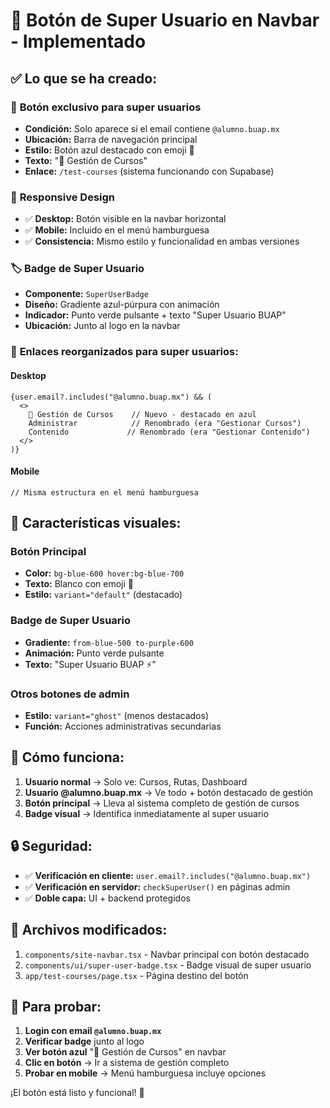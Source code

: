 # 🎯 Botón de Super Usuario en Navbar - Implementado

## ✅ Lo que se ha creado:

### 🔐 **Botón exclusivo para super usuarios**
- **Condición:** Solo aparece si el email contiene `@alumno.buap.mx`
- **Ubicación:** Barra de navegación principal
- **Estilo:** Botón azul destacado con emoji 🚀
- **Texto:** "🚀 Gestión de Cursos"
- **Enlace:** `/test-courses` (sistema funcionando con Supabase)

### 📱 **Responsive Design**
- ✅ **Desktop:** Botón visible en la navbar horizontal
- ✅ **Mobile:** Incluido en el menú hamburguesa
- ✅ **Consistencia:** Mismo estilo y funcionalidad en ambas versiones

### 🏷️ **Badge de Super Usuario**
- **Componente:** `SuperUserBadge`
- **Diseño:** Gradiente azul-púrpura con animación
- **Indicador:** Punto verde pulsante + texto "Super Usuario BUAP"
- **Ubicación:** Junto al logo en la navbar

### 🔗 **Enlaces reorganizados para super usuarios:**

#### Desktop
```tsx
{user.email?.includes("@alumno.buap.mx") && (
  <>
    🚀 Gestión de Cursos    // Nuevo - destacado en azul
    Administrar            // Renombrado (era "Gestionar Cursos")
    Contenido             // Renombrado (era "Gestionar Contenido")
  </>
)}
```

#### Mobile
```tsx
// Misma estructura en el menú hamburguesa
```

## 🎨 **Características visuales:**

### Botón Principal
- **Color:** `bg-blue-600 hover:bg-blue-700`
- **Texto:** Blanco con emoji 🚀
- **Estilo:** `variant="default"` (destacado)

### Badge de Super Usuario
- **Gradiente:** `from-blue-500 to-purple-600`
- **Animación:** Punto verde pulsante
- **Texto:** "Super Usuario BUAP ⚡"

### Otros botones de admin
- **Estilo:** `variant="ghost"` (menos destacados)
- **Función:** Acciones administrativas secundarias

## 🚀 **Cómo funciona:**

1. **Usuario normal** → Solo ve: Cursos, Rutas, Dashboard
2. **Usuario @alumno.buap.mx** → Ve todo + botón destacado de gestión
3. **Botón principal** → Lleva al sistema completo de gestión de cursos
4. **Badge visual** → Identifica inmediatamente al super usuario

## 🔒 **Seguridad:**

- ✅ **Verificación en cliente:** `user.email?.includes("@alumno.buap.mx")`
- ✅ **Verificación en servidor:** `checkSuperUser()` en páginas admin
- ✅ **Doble capa:** UI + backend protegidos

## 📍 **Archivos modificados:**

1. `components/site-navbar.tsx` - Navbar principal con botón destacado
2. `components/ui/super-user-badge.tsx` - Badge visual de super usuario
3. `app/test-courses/page.tsx` - Página destino del botón

## 🎯 **Para probar:**

1. **Login con email `@alumno.buap.mx`**
2. **Verificar badge** junto al logo
3. **Ver botón azul** "🚀 Gestión de Cursos" en navbar
4. **Clic en botón** → Ir a sistema de gestión completo
5. **Probar en mobile** → Menú hamburguesa incluye opciones

¡El botón está listo y funcional! 🚀
